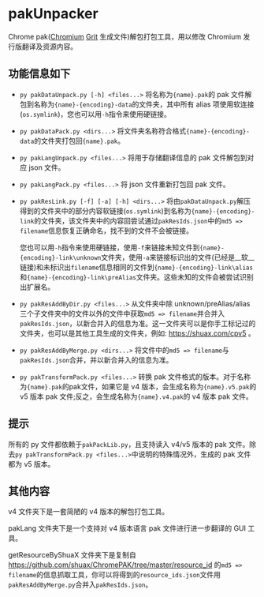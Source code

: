 # pakUnpacker

Chrome pak([Chromium](https://chromium.googlesource.com/) [Grit](https://chromium.googlesource.com/chromium/src/tools/grit/) 生成文件)解包打包工具，用以修改 Chromium 发行版翻译及资源内容。

## 功能信息如下

- `py pakDataUnpack.py [-h] <files...>` 将名称为`{name}.pak`的 pak 文件解包到名称为`{name}-{encoding}-data`的文件夹，其中所有 alias 项使用软连接(`os.symlink`)，您也可以用`-h`指令来使用硬链接。
- `py pakDataPack.py <dirs...>` 将文件夹名称符合格式`{name}-{encoding}-data`的文件夹打包回`{name}.pak`。
- `py pakLangUnpack.py <files...>` 将用于存储翻译信息的 pak 文件解包到对应 json 文件。
- `py pakLangPack.py <files...>` 将 json 文件重新打包回 pak 文件。
- `py pakResLink.py [-f] [-a] [-h] <dirs...>` 将由`pakDataUnpack.py`解压得到的文件夹中的部分内容软链接(`os.symlink`)到名称为`{name}-{encoding}-link`的文件夹，该文件夹中的内容回尝试通过`pakResIds.json`中的`md5 => filename`信息恢复正确命名，找不到的文件不会被链接。
    
    您也可以用`-h`指令来使用硬链接，使用`-f`来链接未知文件到`{name}-{encoding}-link\unknown`文件夹，使用`-a`来链接标识出的文件(已经是__软__链接)和未标识出`filename`信息相同的文件到`{name}-{encoding}-link\alias`和`{name}-{encoding}-link\preAlias`文件夹。这些未知的文件会被尝试识别出扩展名。
- `py pakResAddByDir.py <files...>` 从文件夹中除 unknown/preAlias/alias 三个子文件夹中的文件以外的文件中获取`md5 => filename`并合并入`pakResIds.json`，以新合并入的信息为准。这一文件夹可以是你手工标记过的文件夹，也可以是其他工具生成的文件夹，例如: <https://shuax.com/cpv5> 。
- `py pakResAddByMerge.py <dirs...>` 将文件中的`md5 => filename`与`pakResIds.json`合并，并以新合并入的信息为准。
- `py pakTransformPack.py <files...>` 转换 pak 文件格式的版本。对于名称为`{name}.pak`的pak文件，如果它是 v4 版本，会生成名称为`{name}.v5.pak`的 v5 版本 pak 文件;反之，会生成名称为`{name}.v4.pak`的 v4 版本 pak 文件。

## 提示

所有的 py 文件都依赖于`pakPackLib.py`，且支持读入 v4/v5 版本的 pak 文件。除去`py pakTransformPack.py <files...>`中说明的特殊情况外，生成的 pak 文件都为 v5 版本。

## 其他内容

v4 文件夹下是一套简陋的 v4 版本的解包打包工具。

pakLang 文件夹下是一个支持对 v4 版本语言 pak 文件进行进一步翻译的 GUI 工具。

getResourceByShuaX 文件夹下是复制自 <https://github.com/shuax/ChromePAK/tree/master/resource_id> 的`md5 => filename`的信息抓取工具，你可以将得到的`resource_ids.json`文件用`pakResAddByMerge.py`合并入`pakResIds.json`。
